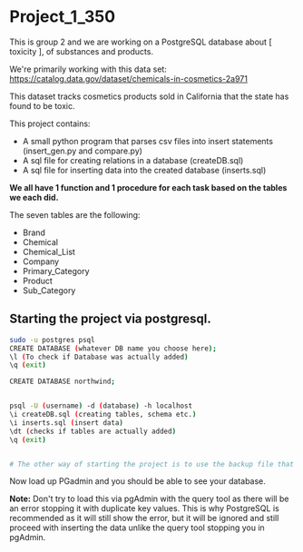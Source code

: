 <h1>Project_1_350</h1>

This is group 2 and we are working on a PostgreSQL database about [ toxicity ], of
substances and products.

We're primarily working with this data set: https://catalog.data.gov/dataset/chemicals-in-cosmetics-2a971

This dataset tracks cosmetics products sold in California that the state has found to be toxic.

This project contains:

- A small python program that parses csv files into insert statements (insert_gen.py and compare.py)
- A sql file for creating relations in a database (createDB.sql)
- A sql file for inserting data into the created database (inserts.sql)

**We all have 1 function and 1 procedure for each task based on the tables we each did.**

The seven tables are the following:

- Brand
- Chemical
- Chemical_List
- Company
- Primary_Category
- Product
- Sub_Category

<h2>Starting the project via postgresql. </h2>

```bash
sudo -u postgres psql
CREATE DATABASE (whatever DB name you choose here);
\l (To check if Database was actually added)
\q (exit)

CREATE DATABASE northwind;


psql -U (username) -d (database) -h localhost
\i createDB.sql (creating tables, schema etc.)
\i inserts.sql (insert data)
\dt (checks if tables are actually added)
\q (exit)


# The other way of starting the project is to use the backup file that we have submitted which is an SQL file for loading up the DataBase.
```

Now load up PGadmin and you should be able to see your database.

**Note:** Don't try to load this via pgAdmin with the query tool as there will be an error stopping it with duplicate key values. This is why PostgreSQL is recommended as it will still show the error, but it will be ignored and still proceed with inserting the data unlike the query tool stopping you in pgAdmin.

